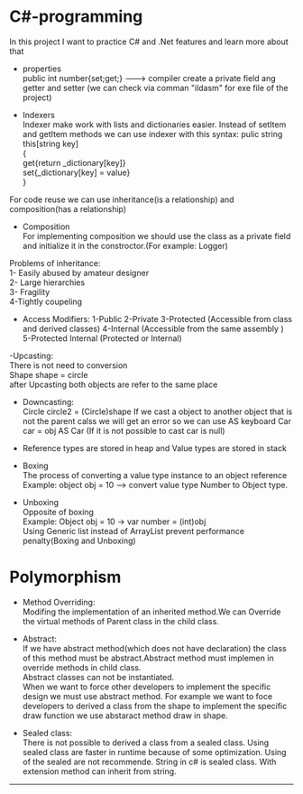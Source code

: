 # C#-programming
In this project I want to practice C# and .Net features and learn more about that 

- properties</br>
public int number{set;get;}   ---> compiler create a private field ang getter and setter (we can check via comman "ildasm" for exe file of the project)

- Indexers</br>
Indexer make work with lists and dictionaries easier. Instead of setItem and getItem methods we can use indexer with this syntax:
pulic string this[string key]</br>
{</br>
get{return _dictionary[key]}</br>
set{_dictionary[key] = value}</br>
}</br>

For code reuse we can use inheritance(is a relationship) and composition(has a relationship)</br>

- Composition</br>
For implementing composition we should use the class as a private field and initialize it in the constroctor.(For example: Logger)</br>

Problems of inheritance:</br>
1- Easily abused by amateur designer</br>
2- Large hierarchies</br>
3- Fragility</br>
4-Tightly coupeling</br>

- Access Modifiers:
1-Public 
2-Private
3-Protected (Accessible from class and derived classes)
4-Internal (Accessible from the same assembly )
5-Protected Internal (Protected or Internal)

-Upcasting:</br>
There is not need to conversion </br>
Shape shape = circle</br>
after Upcasting both objects are refer to the same place</br>


- Downcasting:</br>
Circle circle2 = (Circle)shape
If we cast a object to another object that is not the parent calss we will get an error so we can use AS keyboard 
Car car = obj AS Car  (If it is not possible to cast car is null)</br>

- Reference types are stored in heap and Value types are stored in stack</br>
- Boxing</br>
The process of converting a value type instance to an object reference</br>
Example: object obj = 10 --> convert value type Number to Object type.</br>
- Unboxing</br>
Opposite of boxing</br>
Example: Object obj = 10     -> var number = (int)obj</br>
Using Generic list instead of ArrayList prevent performance penalty(Boxing and Unboxing)</br>
# Polymorphism

- Method Overriding:</br>
Modifing the implementation of an inherited method.We can Override the virtual methods of Parent class in the child class.</br>

- Abstract: </br>
If we have abstract method(which does not have declaration) the class of this method must be abstract.Abstract method must implemen in override methods in child class.</br>
Abstract classes can not be instantiated.</br>
When we want to force other developers to implement the specific design we must use abstract method. For example we want to foce developers to derived a class from the shape to implement the specific draw function we use abstaract method draw in shape.</br>
- Sealed class:</br>
There is not possible to derived a class from a sealed class. Using sealed class are faster in runtime because of some optimization. Using of the sealed are not recommende. String in c# is sealed class. With extension method can inherit from string.  
------------------------------------------------------------------------------------------


